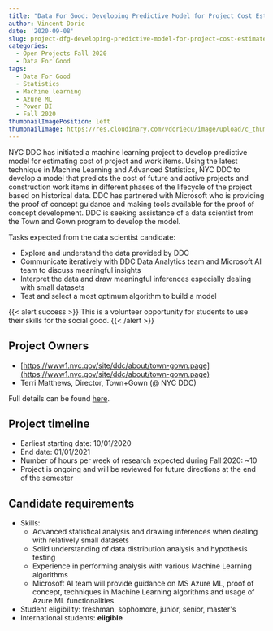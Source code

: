 ```yaml
---
title: "Data For Good: Developing Predictive Model for Project Cost Estimate"
author: Vincent Dorie
date: '2020-09-08'
slug: project-dfg-developing-predictive-model-for-project-cost-estimate
categories:
  - Open Projects Fall 2020
  - Data For Good
tags:
  - Data For Good
  - Statistics
  - Machine learning
  - Azure ML
  - Power BI
  - Fall 2020
thumbnailImagePosition: left
thumbnailImage: https://res.cloudinary.com/vdoriecu/image/upload/c_thumb,w_200,g_face/v1601393555/building_cstmdp.png
---
```


NYC DDC has initiated a machine learning project to develop predictive model for estimating cost of project and work items. Using the latest technique in Machine Learning and Advanced Statistics, NYC DDC to develop a model that predicts the cost of future and active projects and construction work items in different phases of the lifecycle of the project based on historical data. DDC has partnered with Microsoft who is providing the proof of concept guidance and making tools available for the proof of concept development. DDC is seeking assistance of a data scientist from the Town and Gown program to develop the model. 

<!--more-->

Tasks expected from the data scientist candidate:
+ Explore and understand the data provided by DDC
+ Communicate iteratively with DDC Data Analytics team and Microsoft AI team to discuss meaningful insights 
+ Interpret the data and draw meaningful inferences especially dealing with small datasets
+ Test and select a most optimum algorithm to build a model

{{< alert success >}}
This is a volunteer opportunity for students to use their skills for the social good.
{{< /alert >}}

## Project Owners
+ [https://www1.nyc.gov/site/ddc/about/town-gown.page](https://www1.nyc.gov/site/ddc/about/town-gown.page)
+ Terri Matthews, Director, Town+Gown (@ NYC DDC)

Full details can be found [here](/file/town_gown_cost_estimate.pdf).

## Project timeline
+ Earliest starting date: 10/01/2020
+ End date: 01/01/2021
+ Number of hours per week of research expected during Fall 2020: ~10
+ Project is ongoing and will be reviewed for future directions at the end of the semester

## Candidate requirements
+ Skills:
  - Advanced statistical analysis and drawing inferences when dealing with relatively small datasets 
  - Solid understanding of data distribution analysis and hypothesis testing 
  - Experience in performing analysis with various Machine Learning algorithms
  - Microsoft AI team will provide guidance on MS Azure ML, proof of concept, techniques in Machine Learning algorithms and usage of Azure ML functionalities.
+ Student eligibility: freshman, sophomore, junior, senior, master's
+ International students: **eligible**


